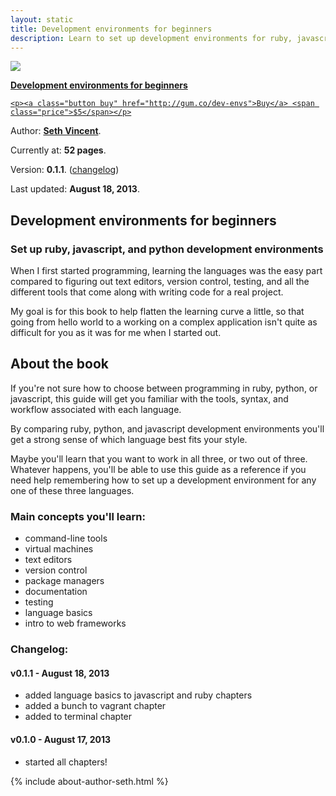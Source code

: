 ```yaml
---
layout: static
title: Development environments for beginners
description: Learn to set up development environments for ruby, javascript, and python.
---
```

<div id="book">
  <a href="http://gum.co/dev-envs">
    <img src="{{ site.baseurl }}/img/dev-envs.cover.300x388.jpg" />
    <p><strong>Development environments for beginners</strong></p>

    <p><a class="button buy" href="http://gum.co/dev-envs">Buy</a> <span class="price">$5</span></p>
  </a>
  <div id="meta">
    <p>Author: <b><a href="http://sethvincent.com" target="_blank">Seth Vincent</a></b>.</p>
    <p>Currently at: <b>52 pages</b>.</p>
    <p>Version: <b>0.1.1</b>. (<a href="#changelog" alt="changelog">changelog</a>)</p>
    <p>Last updated: <b>August 18, 2013</b>.</p>
  </div>
</div>

## Development environments for beginners
### Set up ruby, javascript, and python development environments


When I first started programming, learning the languages was the easy part compared to figuring out text editors, version control, testing, and all the different tools that come along with writing code for a real project.

My goal is for this book to help flatten the learning curve a little, so that going from hello world to a working on a complex application isn't quite as difficult for you as it was for me when I started out.

## About the book
If you're not sure how to choose between programming in ruby, python, or javascript, this guide will get you familiar with the tools, syntax, and workflow associated with each language.

By comparing ruby, python, and javascript development environments you'll get a strong sense of which language best fits your style. 

Maybe you'll learn that you want to work in all three, or two out of three. Whatever happens, you'll be able to use this guide as a reference if you need help remembering how to set up a development environment for any one of these three languages.

### Main concepts you'll learn:
- command-line tools
- virtual machines
- text editors
- version control
- package managers
- documentation
- testing
- language basics
- intro to web frameworks

### Changelog:

#### v0.1.1 - August 18, 2013
- added language basics to javascript and ruby chapters
- added a bunch to vagrant chapter
- added to terminal chapter

#### v0.1.0 - August 17, 2013
- started all chapters!

{% include about-author-seth.html %}
